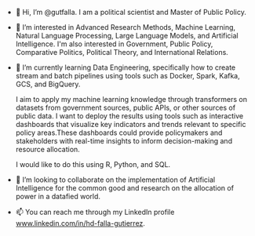 - 👋 Hi, I’m @gutfalla. I am a political scientist and Master of Public Policy.

- 👀 I’m interested in Advanced Research Methods, Machine Learning, Natural Language Processing, Large Language Models, and Artificial Intelligence. I'm also interested in Government, Public Policy, Comparative Politics, Political Theory, and International Relations.

- 🌱 I’m currently learning Data Engineering, specifically how to create stream and batch pipelines using tools such as Docker, Spark, Kafka, GCS, and BigQuery.

  I aim to apply my machine learning knowledge through transformers on datasets from government sources, public APIs, or other sources of public data. I want to deploy the results using tools such as interactive dashboards that visualize key indicators and trends relevant to specific policy areas.These dashboards could provide policymakers and stakeholders with real-time insights to inform decision-making and resource allocation.

  I would like to do this using R, Python, and SQL.

- 💞️ I’m looking to collaborate on the implementation of Artificial Intelligence for the common good and research on the allocation of power in a datafied world.

- 📫 You can reach me through my LinkedIn profile www.linkedin.com/in/hd-falla-gutierrez.

<!---
gutfalla/gutfalla is a ✨ special ✨ repository because its `README.md` (this file) appears on your GitHub profile.
You can click the Preview link to take a look at your changes.
--->
